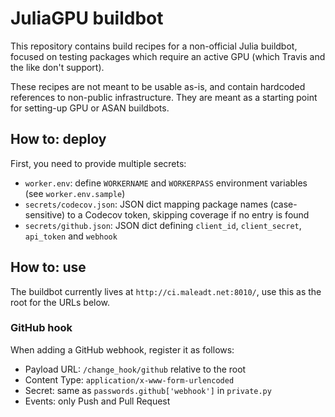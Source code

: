 JuliaGPU buildbot
=================

This repository contains build recipes for a non-official Julia buildbot,
focused on testing packages which require an active GPU (which Travis and the
like don't support).

These recipes are not meant to be usable as-is, and contain hardcoded references
to non-public infrastructure. They are meant as a starting point for setting-up
GPU or ASAN buildbots.


## How to: deploy

First, you need to provide multiple secrets:
- `worker.env`: define `WORKERNAME` and `WORKERPASS` environment variables (see
  `worker.env.sample`)
- `secrets/codecov.json`: JSON dict mapping package names (case-sensitive) to a
  Codecov token, skipping coverage if no entry is found
- `secrets/github.json`: JSON dict defining `client_id`, `client_secret`,
  `api_token` and `webhook`


## How to: use

The buildbot currently lives at `http://ci.maleadt.net:8010/`, use this as the
root for the URLs below.

### GitHub hook

When adding a GitHub webhook, register it as follows:

* Payload URL: `/change_hook/github` relative to the root
* Content Type: `application/x-www-form-urlencoded`
* Secret: same as `passwords.github['webhook']` in `private.py`
* Events: only Push and Pull Request
